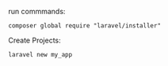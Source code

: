 run commmands:

`composer global require "laravel/installer"`


Create Projects:

`laravel new my_app`
